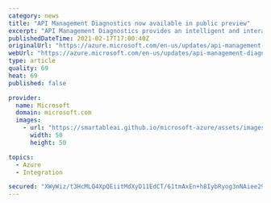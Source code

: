 ```yaml
---
category: news
title: "API Management Diagnostics now available in public preview"
excerpt: "API Management Diagnostics provides an intelligent and interactive experience to help customers troubleshoot their API , with no configuration required.  "
publishedDateTime: 2021-02-17T17:00:40Z
originalUrl: "https://azure.microsoft.com/en-us/updates/api-management-diagnostics-now-available-in-public-preview/"
webUrl: "https://azure.microsoft.com/en-us/updates/api-management-diagnostics-now-available-in-public-preview/"
type: article
quality: 69
heat: 69
published: false

provider:
  name: Microsoft
  domain: microsoft.com
  images:
    - url: "https://smartableai.github.io/microsoft-azure/assets/images/organizations/microsoft.com-50x50.jpg"
      width: 50
      height: 50

topics:
  - Azure
  - Integration

secured: "XWyWiz/t3HcMLQ4XpQEiitMdXyD11EdCT/61tmAxEn+h8IybRyog3nNAiee29LUZgsmuZGeTMkXFNzxvtN+yGPXI3E19HF9FyAgipELc7nk9dfQfIlogOFTNq1DJjDOR9VXIOBdIKlT9uNQwKv98XZyi+vGTJ+OSABnRXIJ4ksQiVQB2SHsrj7O80yTwqubPoRXRj4HywebVDZYD+RRFFKEtH5hYeK2aWSBGSW4ZPeHdvz+M9M17D4NRpKHgBhM4D6S5MMIXZl5upQmClgltB3jcyxwtKVj9dIVFc8IKjNz8PmxI4EnqU/D8Gx5MmbBe4/xIidsZyklfqqEivYpNbVDYH9Pcz8FC5nTs1oHvoeQ=;Z3vOPogNrEmWVWncm5fUfg=="
---
```


